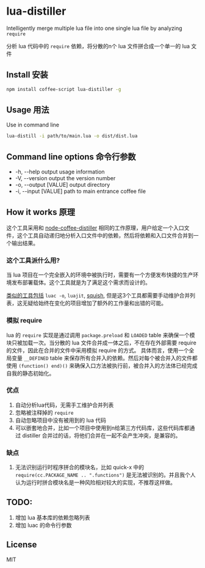 # lua-distiller

Intelligently merge multiple lua file into one single lua file by analyzing `require`

分析 lua 代码中的 `require` 依赖，将分散的n个 lua 文件拼合成一个单一的 lua 文件

## Install 安装

```bash
npm install coffee-script lua-distiller -g
```

## Usage 用法

Use in command line

```bash
lua-distill -i path/to/main.lua -o dist/dist.lua
```

## Command line options 命令行参数

* -h, --help            output usage information
* -V, --version         output the version number
* -o, --output [VALUE]  output directory
* -i, --input [VALUE]   path to main entrance coffee file


## How it works 原理

这个工具采用和 [node-coffee-distiller](https://github.com/yi/node-coffee-distiller) 相同的工作原理，用户给定一个入口文件，这个工具自动递归地分析入口文件中的依赖，然后将依赖和入口文件合并到一个输出结果。

### 这个工具派什么用?

当 lua 项目在一个完全嵌入的环境中被执行时，需要有一个方便发布快捷的生产环境发布部署载体。这个工具就是为了满足这个需求而设计的。

[类似的工具包括](http://stackoverflow.com/questions/9580366/keeping-everything-in-a-single-lua-bytecode-chunk) `luac -o`, `luajit`, [squish](http://matthewwild.co.uk/projects/squish/home), 但是这3个工具都需要手动维护合并列表，这无疑给始终在变化的项目增加了额外的工作量和出错的可能。

### 模拟 require

lua 的 `require` 实现是通过调用 `package.preload` 和 `LOADED` table 来确保一个模块只被加载一次。当分散的 lua 文件合并成一体之后，不在存在外部需要 require 的文件，因此在合并的文件中采用模拟 require 的方式。
具体而言，使用一个全局变量 `__DEFINED` table 来保存所有合并入的依赖。然后对每个被合并入的文件都使用 `(function() end)()` 来确保入口方法被执行前，被合并入的方法体已经完成自我的静态初始化。

### 优点
 1. 自动分析lua代码，无需手工维护合并列表
 2. 忽略被注释掉的 `require`
 3. 自动忽略项目中没有被用到的 lua 代码
 4. 可以嵌套地合并，比如一个项目中使用到n给第三方代码库，这些代码库都通过 distiller 合并过的话，将他们合并在一起不会产生冲突，是兼容的。

### 缺点
 1. 无法识别运行时程序拼合的模块名，比如 quick-x 中的 `require(cc.PACKAGE_NAME .. ".functions")` 是无法被识别的。并且我个人认为运行时拼合模块名是一种风险相对较大的实现，不推荐这样做。

## TODO:

 1. 增加 lua 基本库的依赖忽略列表
 2. 增加 luac 的命令行参数

## License

MIT

